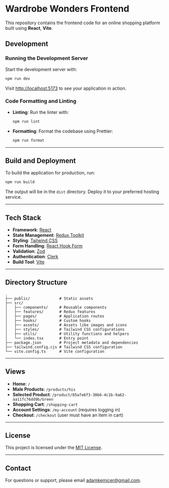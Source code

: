 # Wardrobe Wonders Frontend

This repository contains the frontend code for an online shopping platform built using **React**, **Vite**.

## Development

### Running the Development Server

Start the development server with:

```bash
npm run dev
```

Visit [http://localhost:5173](http://localhost:5173) to see your application in action.

### Code Formatting and Linting

- **Linting**: Run the linter with:

  ```bash
  npm run lint
  ```

- **Formatting**: Format the codebase using Prettier:

  ```bash
  npm run format
  ```

---

## Build and Deployment

To build the application for production, run:

```bash
npm run build
```

The output will be in the `dist` directory. Deploy it to your preferred hosting service.

---

## Tech Stack

- **Framework**: [React](https://reactjs.org/)
- **State Management**: [Redux Toolkit](https://redux-toolkit.js.org/)
- **Styling**: [Tailwind CSS](https://tailwindcss.com/)
- **Form Handling**: [React Hook Form](https://react-hook-form.com/)
- **Validation**: [Zod](https://zod.dev/)
- **Authentication**: [Clerk](https://clerk.dev/)
- **Build Tool**: [Vite](https://vitejs.dev/)

---

## Directory Structure

```plaintext
.
├── public/             # Static assets
├── src/
│   ├── components/     # Reusable components
│   ├── features/       # Redux features
│   ├── pages/          # Application routes
│   ├── hooks/          # Custom hooks
│   ├── assets/         # Assets like images and icons
│   ├── styles/         # Tailwind CSS configurations
│   ├── utils/          # Utility functions and helpers
│   └── index.tsx       # Entry point
├── package.json        # Project metadata and dependencies
├── tailwind.config.cjs # Tailwind CSS configuration
└── vite.config.ts      # Vite configuration
```

---

## Views

- **Home**: `/`
- **Male Products**: `/products/his`
- **Selected Product**: `/product/85afe6f3-30b6-4c1b-9a62-aa11fc76dd9b/Green`
- **Shopping Cart**: `/shopping-cart`
- **Account Settings**: `/my-account` (requires logging in)
- **Checkout**: `/checkout` (user must have an item in cart)

---

## License

This project is licensed under the [MIT License](LICENSE).

---

## Contact

For questions or support, please email <adamkemicer@gmail.com>.

